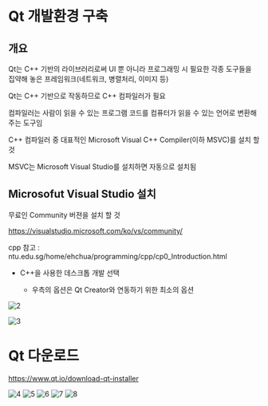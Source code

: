# Qt 개발환경 구축

## 개요

Qt는 C++ 기반의 라이브러리로써 UI 뿐 아니라 프로그래밍 시 필요한 각종 도구들을 집약해 놓은 프레임워크(네트워크, 병렬처리, 이미지 등)

Qt는 C++ 기반으로 작동하므로 C++ 컴파일러가 필요

컴파일러는 사람이 읽을 수 있는 프로그램 코드를 컴퓨터가 읽을 수 있는 언어로 변환해주는 도구임

C++ 컴파일러 중 대표적인 Microsoft Visual C++ Compiler(이하 MSVC)를 설치 할 것

MSVC는 Microsoft Visual Studio를 설치하면 자동으로 설치됨

## Microsofut Visual Studio 설치

무료인 Community 버젼을 설치 할 것

https://visualstudio.microsoft.com/ko/vs/community/



cpp 참고 : ntu.edu.sg/home/ehchua/programming/cpp/cp0_Introduction.html

- C++을 사용한 데스크톱 개발 선택

  - 우측의 옵션은 Qt Creator와 연동하기 위한 최소의 옵션
  
![2](https://user-images.githubusercontent.com/31100072/91376985-6015db80-e859-11ea-80ab-eb4c4168bb83.PNG)


![3](https://user-images.githubusercontent.com/31100072/91376986-6015db80-e859-11ea-8501-b43027eb783d.PNG)

# Qt 다운로드

https://www.qt.io/download-qt-installer

![4](https://user-images.githubusercontent.com/31100072/91376988-60ae7200-e859-11ea-8f39-93cf76aefd26.PNG)
![5](https://user-images.githubusercontent.com/31100072/91376989-60ae7200-e859-11ea-833d-b6a664ca1620.PNG)
![6](https://user-images.githubusercontent.com/31100072/91376992-61470880-e859-11ea-89f6-8e5d6239586c.PNG)
![7](https://user-images.githubusercontent.com/31100072/91376993-61470880-e859-11ea-9e29-91787ce6d716.PNG)
![8](https://user-images.githubusercontent.com/31100072/91376994-61df9f00-e859-11ea-9b44-9838e5384fcf.PNG)

